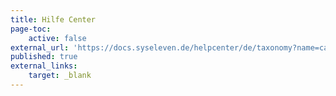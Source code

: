```yaml
---
title: Hilfe Center
page-toc:
    active: false
external_url: 'https://docs.syseleven.de/helpcenter/de/taxonomy?name=category&val=MetaKube'
published: true
external_links:
    target: _blank
---
```


